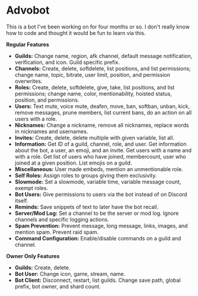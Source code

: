 # Advobot
This is a bot I've been working on for four months or so. I don't really know how to code and thought it would be fun to learn via this. 

**Regular Features**
* **Guilds:** Change name, region, afk channel, default message notification, verification, and icon. Guild specific prefix.
* **Channels:** Create, delete, softdelete, list positions, and list permissions; change name, topic, bitrate, user limit, position, and permission overwrites.
* **Roles:** Create, delete, softdelete, give, take, list positions, and list permissions; change name, color, mentionability, hoisted status, position, and permissions.
* **Users:** Text mute, voice mute, deafen, move, ban, softban, unban, kick, remove messages, prune members, list current bans, do an action on all users with a role.
* **Nicknames:** Change a nickname, remove all nicknames, replace words in nicknames and usernames.
* **Invites:** Create, delete, delete multiple with given variable, list all.
* **Information:** Get ID of a guild, channel, role, and user. Get information about the bot, a user, an emoji, and an invite. Get users with a name and with a role. Get list of users who have joined, membercount, user who joined at a given position. List emojis on a guild.
* **Miscellaneous:** User made embeds, mention an unmentionable role.
* **Self Roles:** Assign roles to groups giving them exclusivity.
* **Slowmode:** Set a slowmode, variable time, variable message count, exempt roles.
* **Bot Users:** Give permissions to users via the bot instead of on Discord itself.
* **Reminds:** Save snippets of text to later have the bot recall.
* **Server/Mod Log:** Set a channel to be the server or mod log. Ignore channels and specific logging actions.
* **Spam Prevention:** Prevent message, long message, links, images, and mention spam. Prevent raid spam.
* **Command Configuration:** Enable/disable commands on a guild and channel.

**Owner Only Features**
* **Guilds:** Create, delete.
* **Bot User:** Change icon, game, stream, name.
* **Bot Client:** Disconnect, restart, list guilds. Change save path, global prefix, bot owner, and shard count.
